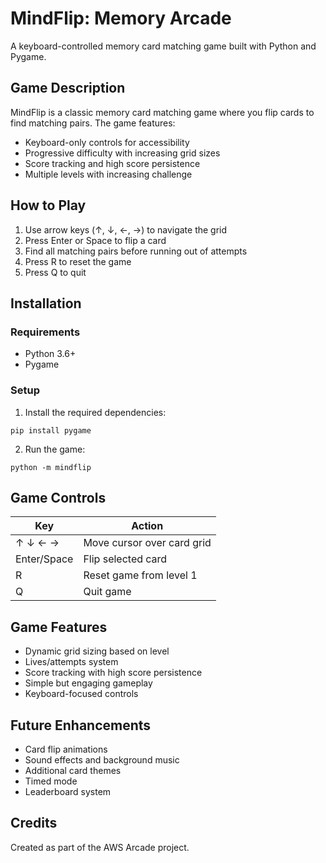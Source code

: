 # MindFlip: Memory Arcade

A keyboard-controlled memory card matching game built with Python and Pygame.

## Game Description

MindFlip is a classic memory card matching game where you flip cards to find matching pairs. The game features:

- Keyboard-only controls for accessibility
- Progressive difficulty with increasing grid sizes
- Score tracking and high score persistence
- Multiple levels with increasing challenge

## How to Play

1. Use arrow keys (↑, ↓, ←, →) to navigate the grid
2. Press Enter or Space to flip a card
3. Find all matching pairs before running out of attempts
4. Press R to reset the game
5. Press Q to quit

## Installation

### Requirements
- Python 3.6+
- Pygame

### Setup

1. Install the required dependencies:
```
pip install pygame
```

2. Run the game:
```
python -m mindflip
```

## Game Controls

| Key | Action |
|-----|--------|
| ↑ ↓ ← → | Move cursor over card grid |
| Enter/Space | Flip selected card |
| R | Reset game from level 1 |
| Q | Quit game |

## Game Features

- Dynamic grid sizing based on level
- Lives/attempts system
- Score tracking with high score persistence
- Simple but engaging gameplay
- Keyboard-focused controls

## Future Enhancements

- Card flip animations
- Sound effects and background music
- Additional card themes
- Timed mode
- Leaderboard system

## Credits

Created as part of the AWS Arcade project.

